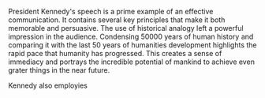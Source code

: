 President Kennedy's speech is a prime example of an effective communication. It contains several key principles that make it both memorable and persuasive. The use of historical analogy left a powerful impression in the audience. Condensing 50000 years of human history and comparing it with the last 50 years of humanities development highlights the rapid pace that humanity has progressed. This creates a sense of immediacy and portrays the incredible potential of mankind to achieve even grater things in the near future.

Kennedy also employies